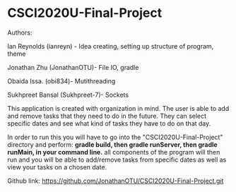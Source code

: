 # CSCI2020U-Final-Project

Authors: 

Ian Reynolds (ianreyn) - Idea creating, setting up structure of program, theme

Jonathan Zhu (JonathanOTU)- File IO, gradle

Obaida Issa. (obi834)- Mutithreading

Sukhpreet Bansal (Sukhpreet-7)- Sockets

This application is created with organization in mind. The user is able to add and remove tasks that they need to do in the future. They can select specific dates and see what kind of tasks they have to do on that day. 

In order to run this you will have to go into the "CSCI2020U-Final-Project" directory and perform: **gradle build, then gradle runServer, then gradle runMain, in your command line.** all components of the program will then run and you will be able to add/remove tasks from specific dates as well as view your tasks on a chosen date.

Github link: https://github.com/JonathanOTU/CSCI2020U-Final-Project.git
